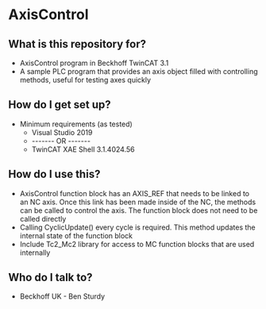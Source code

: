 # AxisControl

## What is this repository for? ##

* AxisControl program in Beckhoff TwinCAT 3.1
* A sample PLC program that provides an axis object filled with controlling methods, useful for testing axes quickly

## How do I get set up? ##

+ Minimum requirements (as tested) 
	* Visual Studio 2019
    * ------- OR -------
    * TwinCAT XAE Shell 3.1.4024.56

## How do I use this? ##

* AxisControl function block has an AXIS_REF that needs to be linked to an NC axis. Once this link has been made inside of the NC, the methods can be called to control the axis. The function block does not need to be called directly
* Calling CyclicUpdate() every cycle is required. This method updates the internal state of the function block
* Include Tc2_Mc2 library for access to MC function blocks that are used internally

## Who do I talk to? ##

* Beckhoff UK - Ben Sturdy